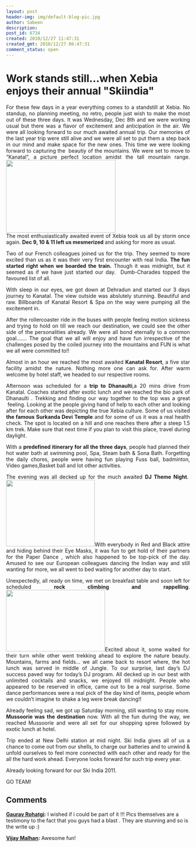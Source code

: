```yaml
---
layout: post
header-img: img/default-blog-pic.jpg
author: Sabeen
description: 
post_id: 6734
created: 2010/12/27 11:47:31
created_gmt: 2010/12/27 06:47:31
comment_status: open
---
```


# Work stands still...when Xebia enjoys their annual "Skiindia"

<div style="text-align: justify;">For these few days in a year everything comes to a standstill at Xebia. No standup, no planning meeting, no retro, people just wish to make the most out of these three days. It was Wednesday, Dec 8th and we were working usual but there was a flavor of excitement and anticipation in the air. We were all looking forward to our much awaited annual trip. Our memories of the last year trip were still alive and we were all set to put them a step back in our mind and make space for the new ones. This time we were looking forward to capturing the  beautiy of the mountains. We were set to move to “Kanatal”, a picture perfect location amidst the tall mountain range. <a rel="attachment wp-att-6820" href="http://xebee.xebia.in/2010/12/27/work-stands-still-when-xebia-enjoys-their-annual-skiindia/_dsc0343-2/"><img class="alignright size-medium wp-image-6820" title="Xebia Family" src="http://xebee.xebia.in/wp-content/uploads/2010/12/DSC03431-300x199.jpg" alt="" width="300" height="199" /></a></div>

<div style="text-align: justify;">The most enthusiastically awaited event of Xebia took us all by storm once again. <strong>Dec 9, 10 &amp; 11 left us mesmerized</strong> and asking for more as usual.<!--more-->

Two of our French colleagues joined us for the trip. They seemed to more excited than us as it was their very first encounter with real India. <strong>The fun started right when we boarded the train.</strong> Though it was midnight, but it seemed as if we have just started our day.  Dumb-Charades topped the favoured list of all.

With sleep in our eyes, we got down at Dehradun and started our 3 days journey to Kanatal. The view outside was abslutely stunning. Beautiful and raw. Billboards of Kanatal Resort &amp; Spa on the way were pumping all the excitement in.

After the rollercoaster ride in the buses with people feeling motion sickness and trying to hold on till we reach our destination, we could see the other side of the personalities already. We were all bond eternally to a common goal……. The goal that we all will enjoy and have fun irrespective of the challenges posed by the coiled journey into the mountains and FUN is what we all were committed to!!

Almost in an hour we reached the most awaited <strong>Kanatal Resort</strong>, a five star facility amidst the nature. Nothing more one can ask for. After warm welcome by hotel staff, we headed to our respective rooms.

Afternoon was scheduled for a<strong> trip to Dhanaulti</strong>,a 20 mins drive from Kanatal. Coaches started after exotic lunch and we reached the bio park of Dhanaulti . Trekking and finding our way together to the top was a great  feeling. Looking at the people giving hand of help to each other and looking after for each other was depicting the true Xebia culture. Some of us visited <strong>the famous Surkanda Devi Temple</strong> and for some of us it was a real health check. The spot is located on a hill and one reaches there after a steep 1.5 km trek. Make sure that next time if you plan to visit this place, travel during daylight.

With a <strong>predefined itinerary for all the three days</strong>, people had planned their hot water bath at swimming pool, Spa, Steam bath &amp; Sona Bath. Forgetting the daily chores, people were having fun playing Fuss ball, badminton, Video games,Basket ball and lot other activities.

The evening was all decked up for the much awaited <strong>DJ Theme Night</strong>.  <a rel="attachment wp-att-6817" href="http://xebee.xebia.in/2010/12/27/work-stands-still-when-xebia-enjoys-their-annual-skiindia/dscn1474-2/"><img class="alignleft size-medium wp-image-6817" title="MEOW moment of the DJ Night" src="http://xebee.xebia.in/wp-content/uploads/2010/12/DSCN14741-300x225.jpg" alt="" width="243" height="182" /></a>With everybody in Red and Black attire and hiding behind their Eye Masks, it was fun to get hold of their partners for the Paper Dance , which also happened to be top-pick of the day. Amused to see our European colleagues dancing the Indian way and still wanting for more, we all went to bed waiting for another day to start.

Unexpectedly, all ready on time, we met on breakfast table and soon left for scheduled <strong>rock climbing and rappelling</strong>. <a rel="attachment wp-att-6818" href="http://xebee.xebia.in/2010/12/27/work-stands-still-when-xebia-enjoys-their-annual-skiindia/img_1238/"><img class="alignright size-medium wp-image-6818" title="On Top of the WORLD!!" src="http://xebee.xebia.in/wp-content/uploads/2010/12/IMG_1238-300x168.jpg" alt="" width="271" height="168" /></a>Excited about it, some waited for their turn while other went trekking ahead to explore the nature beauty. Mountains, farms and fields… we all came back to resort where, the hot lunch was served in middle of Jungle. To our surprise, last day’s DJ success paved way for today’s DJ program. All decked up in our best with unlimited cocktails and snacks, we enjoyed till midnight. People who appeared to be reserved in office, came out to be a real surprise. Some dance performances were a real pick of the day kind of items, people whom we couldn’t imagine to shake a leg were break dancing!!

Already feeling sad, we got up Saturday morning, still wanting to stay more. <strong>Mussoorie was the destination</strong> now. With all the fun during the way, we reached Mussoorie and were all set for our shopping spree followed by exotic lunch at hotel.

Trip ended at New Delhi station at mid night. Ski India gives all of us a chance to come out from our shells, to charge our batteries and to unwind &amp; unfold ourselves to feel more connected with each other and ready for the all the hard work ahead. Everyone looks forward for such trip every year.

Already looking forward for our Ski India 2011.

GO TEAM!

</div>

## Comments

**[Gaurav Rohatgi](#4334 "2010-12-27 21:43:54"):** I wished if i could be part of it !!! Pics themselves are a testimony to the fact that you guys had a blast . They are stunning and so is the write up :)

**[Vijay Malhan](#4377 "2010-12-29 00:39:08"):** Awesome fun!

